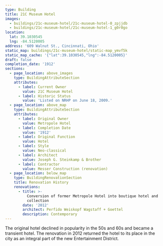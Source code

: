 ```yaml
---
type: Building
title: 21C Museum Hotel
images:
  - buildings/21c-museum-hotel/21c-museum-hotel-0_zpjjdb
  - buildings/21c-museum-hotel/21c-museum-hotel-1_g0r0go
location:
  lat: 39.1030545
  lng: -84.5120005
address: '609 Walnut St., Cincinnati, Ohio'
static_map: buildings/21c-museum-hotel/static-map_ymvf5k
static_map_cache: '{"lat":39.1030545,"lng":-84.5120005}'
draft: false
completion_date: '1912'
sections:
  - page_location: above_images
    type: BuildingAttributeSection
    attributes:
      - label: Current Owner
        value: 21C Museum Hotel
      - label: Historic Status
        value: 'Listed on NRHP on June 18, 2009.'
  - page_location: above_map
    type: BuildingAttributeSection
    attributes:
      - label: Original Owner
        value: Metropole Hotel
      - label: Completion Date
        value: '1912'
      - label: Original Function
        value: Hotel
      - label: Style
        value: Neo-classical
      - label: Architect
        value: Joseph G. Steinkamp & Brother
      - label: Contractor
        value: Messer Construction (renovation)
  - page_location: below_map
    type: BuildingRenovationSection
    title: Renovation History
    renovations:
      - title: >-
          Conversion of former Metropole Hotel into boutique hotel and art
          collection
        date: '2012'
        architect: Perfido Weiskopf Wagstaff + Goettel
        description: Contemporary
---
```


The original hotel declined in popularity in the 50s and 60s and became a transient hotel. The renovation in 2012 returned the hotel to its place in the city as an integral part of the new Entertainment District.
